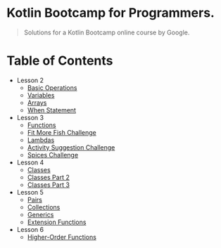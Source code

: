 # Kotlin Bootcamp for Programmers.

>Solutions for a Kotlin Bootcamp online course by Google.

# Table of Contents
- Lesson 2
    * [Basic Operations](/src/lesson2)
    * [Variables](/src/lesson2)
    * [Arrays](/src/lesson2)
    * [When Statement](/src/lesson2)
- Lesson 3
    * [Functions](/src/lesson3)
    * [Fit More Fish Challenge](/src/lesson3)
    * [Lambdas](/src/lesson3)
    * [Activity Suggestion Challenge](/src/lesson3)
    * [Spices Challenge](/src/lesson3)
- Lesson 4
    * [Classes](/src/lesson4/classes)
    * [Classes Part 2](/src/lesson4/classes2)
    * [Classes Part 3](/src/lesson4/classes3)
- Lesson 5
    * [Pairs](/src/lesson5/pairs)
    * [Collections](/src/lesson5/collections)
    * [Generics](/src/lesson5/generics)
    * [Extension Functions](/src/lesson5/extensionfunctions)
- Lesson 6
    * [Higher-Order Functions](/src/lesson6)
